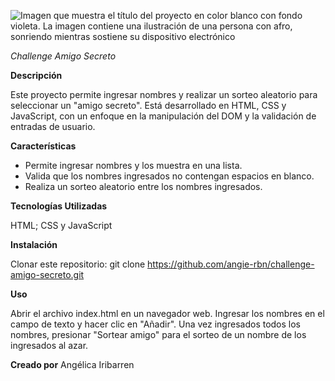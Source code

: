 ![Imagen que muestra el título del proyecto en color blanco con fondo violeta. La imagen contiene una ilustración de una persona con afro, sonriendo mientras sostiene su dispositivo electrónico](https://github.com/user-attachments/assets/04dfe951-c7f6-4d09-9d6b-fe329572b3ec)

<em> Challenge Amigo Secreto </em>

**Descripción**

Este proyecto permite ingresar nombres y realizar un sorteo aleatorio para seleccionar un "amigo secreto". Está desarrollado en HTML, CSS y JavaScript, con un enfoque en la manipulación del DOM y la validación de entradas de usuario.

**Características**

* Permite ingresar nombres y los muestra en una lista.
* Valida que los nombres ingresados no contengan espacios en blanco.
* Realiza un sorteo aleatorio entre los nombres ingresados.

**Tecnologías Utilizadas**

HTML; CSS y JavaScript

**Instalación**

Clonar este repositorio: git clone https://github.com/angie-rbn/challenge-amigo-secreto.git

**Uso**

Abrir el archivo index.html en un navegador web.
Ingresar los nombres en el campo de texto y hacer clic en "Añadir".
Una vez ingresados todos los nombres, presionar "Sortear amigo" para el sorteo de un nombre de los ingresados al azar.

**Creado por**
Angélica Iribarren
